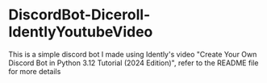 # DiscordBot-Diceroll-IdentlyYoutubeVideo
This is a simple discord bot I made using Idently's video "Create Your Own Discord Bot in Python 3.12 Tutorial (2024 Edition)", refer to the README file for more details
